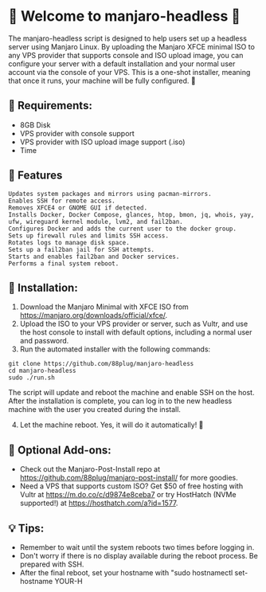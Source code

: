 # 🐧 Welcome to manjaro-headless 🚀

The manjaro-headless script is designed to help users set up a headless server using Manjaro Linux. By uploading the Manjaro XFCE minimal ISO to any VPS provider that supports console and ISO upload image, you can configure your server with a default installation and your normal user account via the console of your VPS. This is a one-shot installer, meaning that once it runs, your machine will be fully configured. 🎉

## 📝 Requirements:
- 8GB Disk 
- VPS provider with console support
- VPS provider with ISO upload image support (.iso)
- Time

## 🔧 Features

    Updates system packages and mirrors using pacman-mirrors.
    Enables SSH for remote access.
    Removes XFCE4 or GNOME GUI if detected.
    Installs Docker, Docker Compose, glances, htop, bmon, jq, whois, yay, ufw, wireguard kernel module, lvm2, and fail2ban.
    Configures Docker and adds the current user to the docker group.
    Sets up firewall rules and limits SSH access.
    Rotates logs to manage disk space.
    Sets up a fail2ban jail for SSH attempts.
    Starts and enables fail2ban and Docker services.
    Performs a final system reboot.

## 💾 Installation:
1. Download the Manjaro Minimal with XFCE ISO from https://manjaro.org/downloads/official/xfce/.
2. Upload the ISO to your VPS provider or server, such as Vultr, and use the host console to install with default options, including a normal user and password.
3. Run the automated installer with the following commands:

```
git clone https://github.com/88plug/manjaro-headless
cd manjaro-headless
sudo ./run.sh
```
The script will update and reboot the machine and enable SSH on the host. After the installation is complete, you can log in to the new headless machine with the user you created during the install. 

4. Let the machine reboot. Yes, it will do it automatically! 🤖  

## 🎁 Optional Add-ons:
- Check out the Manjaro-Post-Install repo at https://github.com/88plug/manjaro-post-install/ for more goodies.
- Need a VPS that supports custom ISO? Get $50 of free hosting with Vultr at https://m.do.co/c/d9874e8ceba7 or try HostHatch (NVMe supported!) at https://hosthatch.com/a?id=1577.

## 💡 Tips:
- Remember to wait until the system reboots two times before logging in.
- Don't worry if there is no display available during the reboot process. Be prepared with SSH.
- After the final reboot, set your hostname with "sudo hostnamectl set-hostname YOUR-H
